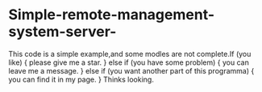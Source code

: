 # Simple-remote-management-system-server-
This code is a simple example,and some modles are not complete.If (you like)
{
please give me a star.
}
else if (you have some problem)
{
you can leave me a message.
}
else if (you want another part of this programma)
{
you can find it in my page.
}
Thinks looking.
